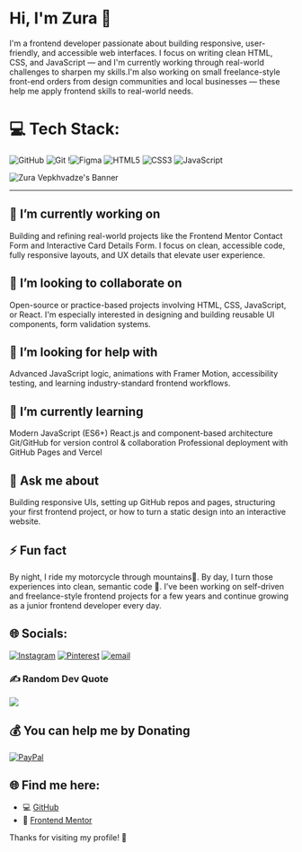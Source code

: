 
# Hi, I'm Zura 👋

I'm a frontend developer passionate about building responsive, user-friendly, and accessible web interfaces. I focus on writing clean HTML, CSS, and JavaScript — and I'm currently working through real-world challenges to sharpen my skills.I'm also working on small freelance-style front-end orders from design communities and local businesses — these help me apply frontend skills to real-world needs.

# 💻 Tech Stack:
![GitHub](https://img.shields.io/badge/github-%23121011.svg?style=for-the-badge&logo=github&logoColor=white) ![Git](https://img.shields.io/badge/git-%23F05033.svg?style=for-the-badge&logo=git&logoColor=white) !![Figma](https://img.shields.io/badge/figma-%23F24E1E.svg?style=for-the-badge&logo=figma&logoColor=white) ![HTML5](https://img.shields.io/badge/html5-%23E34F26.svg?style=for-the-badge&logo=html5&logoColor=white) ![CSS3](https://img.shields.io/badge/css3-%231572B6.svg?style=for-the-badge&logo=css3&logoColor=white) ![JavaScript](https://img.shields.io/badge/javascript-%23323330.svg?style=for-the-badge&logo=javascript&logoColor=%23F7DF1E)

![Zura Vepkhvadze's Banner](./z.v.png)

---
## 🔭 I’m currently working on  
Building and refining real-world projects like the Frontend Mentor Contact Form and Interactive Card Details Form. I focus on clean, accessible code, fully responsive layouts, and UX details that elevate user experience.

## 👯 I’m looking to collaborate on  
Open-source or practice-based projects involving HTML, CSS, JavaScript, or React. I'm especially interested in designing and building reusable UI components, form validation systems.

## 🤝 I’m looking for help with  
Advanced JavaScript logic, animations with Framer Motion, accessibility testing, and learning industry-standard frontend workflows.

## 🌱 I’m currently learning  
Modern JavaScript (ES6+)
React.js and component-based architecture
Git/GitHub for version control & collaboration
Professional deployment with GitHub Pages and Vercel

## 💬 Ask me about  
Building responsive UIs, setting up GitHub repos and pages, structuring your first frontend project, or how to turn a static design into an interactive website.

## ⚡ Fun fact  
By night, I ride my motorcycle through mountains🌄. By day, I turn those experiences into clean, semantic code 🧠.
I’ve been working on self-driven and freelance-style frontend projects for a few years and continue growing as a junior frontend developer every day.

## 🌐 Socials:
[![Instagram](https://img.shields.io/badge/Instagram-%23E4405F.svg?logo=Instagram&logoColor=white)](https://instagram.com/z.vepkhvadze) [![Pinterest](https://img.shields.io/badge/Pinterest-%23E60023.svg?logo=Pinterest&logoColor=white)](https://pinterest.com/https://pin.it/6IIlXV7Ta) [![email](https://img.shields.io/badge/Email-D14836?logo=gmail&logoColor=white)](mailto:zura.vefkhvadze97@gmail.com) 

### ✍️ Random Dev Quote
![](https://quotes-github-readme.vercel.app/api?type=horizontal&theme=radical)

  ## 💰 You can help me by Donating
  [![PayPal](https://img.shields.io/badge/PayPal-00457C?style=for-the-badge&logo=paypal&logoColor=white)](https://paypal.me/@mammba) 

## 🌐 Find me here:

- 💻 [GitHub](https://github.com/notorious-code)
- 🎯 [Frontend Mentor](https://www.frontendmentor.io/profile/notorious-code)

Thanks for visiting my profile! 🙌
